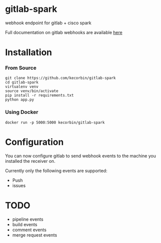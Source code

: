 # gitlab-spark

webhook endpoint for gitlab + cisco spark

Full documentation on gitlab webhooks are available [here](https://docs.gitlab.com/ce/user/project/integrations/webhooks.html)
# Installation

### From Source
```
git clone https://github.com/kecorbin/gitlab-spark
cd gitlab-spark
virtualenv venv
source venv/bin/activate
pip install -r requirements.txt
python app.py
```

### Using Docker

```
docker run -p 5000:5000 kecorbin/gitlab-spark
```

# Configuration

You can now configure gitlab to send webhook events to the machine you installed
the receiver on.  

Currently only the following events are supported:

* Push
* issues


# TODO

* pipeline events
* build events
* comment events
* merge request events
